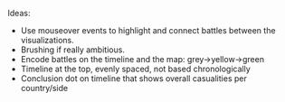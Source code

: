 Ideas:
  - Use mouseover events to highlight and connect battles between the visualizations.
  - Brushing if really ambitious.
  - Encode battles on the timeline and the map: grey->yellow->green
  - Timeline at the top, evenly spaced, not based chronologically
  - Conclusion dot on timeline that shows overall casualities per country/side